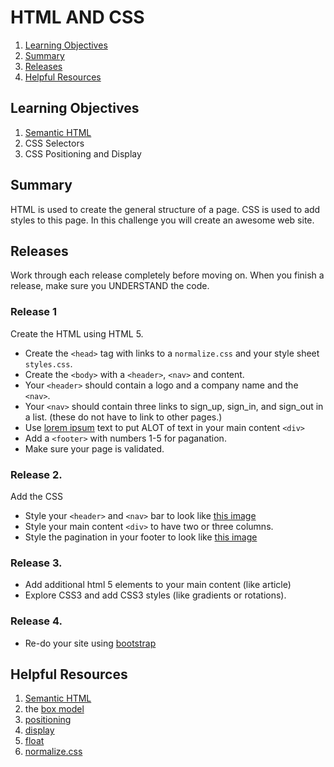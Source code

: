 # HTML AND CSS


1. [Learning Objectives](#learning-objectives)
1. [Summary](#summary)
1. [Releases](#releases)
1. [Helpful Resources](#helpful-resources)

## Learning Objectives

1. [Semantic HTML](http://www.webstyleguide.com/wsg3/5-site-structure/2-semantic-markup.html)
1. CSS Selectors
1. CSS Positioning and Display

## Summary 
HTML is used to create the general structure of a page.  CSS is used to add styles to this page.  In this challenge you will create an awesome web site. 
## Releases
Work through each release completely before moving on.  When you finish a release, make sure you UNDERSTAND the code. 

### Release 1
Create the HTML using HTML 5.  
*  Create the `<head>` tag with links to a `normalize.css` and your style sheet `styles.css`.
* Create the `<body>` with a `<header>`, `<nav>` and content. 
* Your `<header>` should contain a logo and a company name and the `<nav>`.
* Your `<nav>` should contain three links to sign_up, sign_in, and sign_out in a list. (these do not have to link to other pages.)
* Use [lorem ipsum](http://www.lipsum.com/) text to put ALOT of text in your main content `<div>`
* Add a `<footer>` with numbers 1-5 for paganation.
* Make sure your page is validated.

### Release 2. 
Add the CSS
* Style your `<header>` and `<nav>` bar to look like [this image](nav.png)
* Style your main content `<div>` to have two or three columns.
* Style the pagination in your footer to look like [this image](pagination.jpeg) 

### Release 3.
* Add additional html 5 elements to your main content (like article)
* Explore CSS3  and add CSS3 styles (like gradients or rotations).

### Release 4.
* Re-do your site using [bootstrap](http://getbootstrap.com/)

## Helpful Resources

1. [Semantic HTML](http://www.webstyleguide.com/wsg3/5-site-structure/2-semantic-markup.html)
1. the [box model](http://css-tricks.com/the-css-box-model/)
1. [positioning](http://alistapart.com/article/css-positioning-101)
1. [display](http://reference.sitepoint.com/css/display) 
1. [float](http://alistapart.com/article/css-floats-101)
1. [normalize.css](http://necolas.github.io/normalize.css/)

